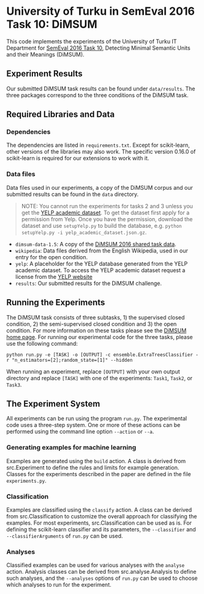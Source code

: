University of Turku in SemEval 2016 Task 10: DiMSUM
===================================================

This code implements the experiments of the University of Turku IT Department for [SemEval 2016 Task 10](http://dimsum16.github.io/), Detecting Minimal Semantic Units and their Meanings (DiMSUM).

Experiment Results
------------------
Our submitted DiMSUM task results can be found under `data/results`. The three packages correspond to the three conditions of the DiMSUM task.

Required Libraries and Data
---------------------------

### Dependencies
The dependencies are listed in `requirements.txt`. Except for scikit-learn, other versions of the libraries may also work. The specific version 0.16.0 of scikit-learn is required for our extensions to work with it.

### Data files
Data files used in our experiments, a copy of the DiMSUM corpus and our submitted results can be found in the `data` directory.

> NOTE: You cannot run the experiments for tasks 2 and 3 unless you get the [YELP academic dataset](https://www.yelp.com/academic_dataset). To get the dataset first apply for a permission from Yelp. Once you have the permission, download the dataset and use `setupYelp.py` to build the database, e.g. `python setupYelp.py -i yelp_academic_dataset.json.gz`.

* `dimsum-data-1.5`: A copy of the [DiMSUM 2016 shared task data](https://github.com/dimsum16/dimsum-data/releases/tag/1.5).
* `wikipedia`: Data files derived from the English Wikipedia, used in our entry for the open condition.
* `yelp`: A placeholder for the YELP database generated from the YELP academic dataset. To access the YELP academic dataset request a license from the [YELP website](https://www.yelp.com/academic_dataset)
* `results`: Our submitted results for the DiMSUM challenge.

Running the Experiments
-----------------------
The DiMSUM task consists of three subtasks, 1) the supervised closed condition, 2) the semi-supervised closed condition and 3) the open condition. For more information on these tasks please see the [DiMSUM home page](http://dimsum16.github.io/). For running our experimental code for the three tasks, please use the following command: 

`python run.py -e [TASK] -o [OUTPUT] -c ensemble.ExtraTreesClassifier -r "n_estimators=[2];random_state=[1]" --hidden`

When running an experiment, replace `[OUTPUT]` with your own output directory and replace `[TASK]` with one of the experiments: `Task1`, `Task2`, or `Task3`.

The Experiment System
---------------------
All experiments can be run using the program `run.py`. The experimental code uses a three-step system. One or more of these actions can be performed using the command line option `--action` or `--a`.

### Generating examples for machine learning
Examples are generated using the `build` action. A class is derived from src.Experiment to define the rules and limits for example generation. Classes for the experiments described in the paper are defined in the file `experiments.py`.

### Classification
Examples are classified using the `classify` action. A class can be derived from src.Classification to customize the overall approach for classifying the examples. For most experiments, src.Classification can be used as is. For defining the scikit-learn classifier and its parameters, the  `--classifier` and `--classifierArguments` of `run.py` can be used.

### Analyses
Classified examples can be used for various analyses with the `analyse` action. Analysis classes can be derived from src.analyse.Analysis to define such analyses, and the `--analyses` options of `run.py` can be used to choose which analyses to run for the experiment.